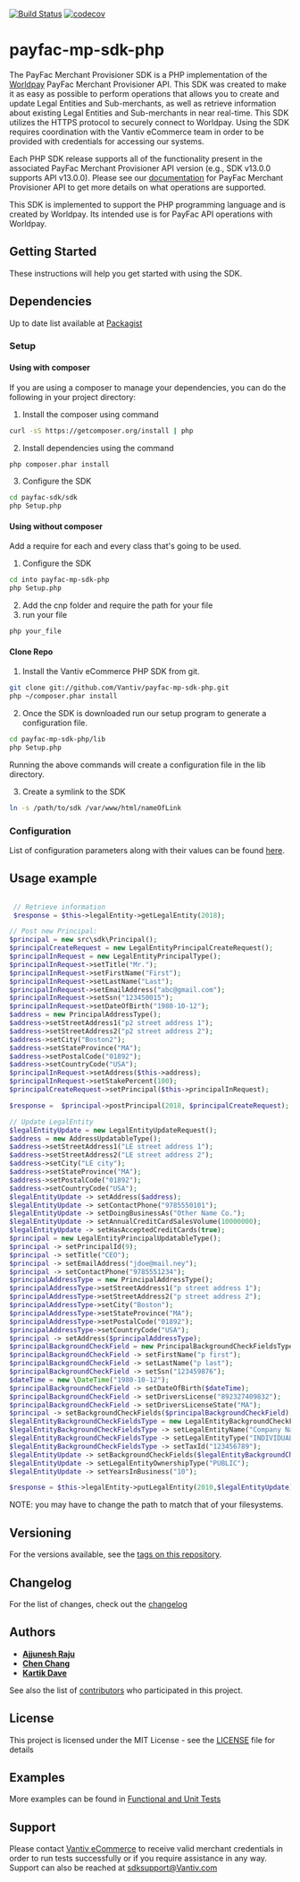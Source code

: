 [![Build Status](https://travis-ci.org/Vantiv/payfac-mp-sdk-php.svg?branch=13.x)](https://travis-ci.org/Vantiv/payfac-mp-sdk-php)
[![codecov](https://codecov.io/gh/Vantiv/payfac-mp-sdk-php/branch/13.x/graph/badge.svg)](https://codecov.io/gh/Vantiv/payfac-mp-sdk-php)


# payfac-mp-sdk-php

The PayFac Merchant Provisioner SDK is a PHP implementation of the [Worldpay](https://developer.vantiv.com/community/ecommerce) PayFac Merchant Provisioner API. This SDK was created to make it as easy as possible to perform operations that allows you to create and update Legal Entities and Sub-merchants, as well as retrieve information about existing Legal Entities and Sub-merchants in near real-time. This SDK utilizes the HTTPS protocol to securely connect to Worldpay. Using the SDK requires coordination with the Vantiv eCommerce team in order to be provided with credentials for accessing our systems.

Each PHP SDK release supports all of the functionality present in the associated PayFac Merchant Provisioner API version (e.g., SDK v13.0.0 supports API v13.0.0). Please see our [documentation](https://developer.vantiv.com/community/ecommerce/pages/documentation) for PayFac Merchant Provisioner API to get more details on what operations are supported.

This SDK is implemented to support the PHP programming language and is created by Worldpay. Its intended use is for PayFac API operations with Worldpay.

## Getting Started

These instructions will help you get started with using the SDK.


## Dependencies
Up to date list available at [Packagist](https://packagist.org/packages/vantiv/payfac-sdk)


### Setup

#### Using with composer

If you are using a composer to manage your dependencies, you can do the following in your project directory:

1. Install the composer using command

```bash
curl -sS https://getcomposer.org/install | php
```

2. Install dependencies using the command
```bash
php composer.phar install
```

3. Configure the SDK
```bash
cd payfac-sdk/sdk
php Setup.php
```


#### Using without composer

Add a require for each and every class that's going to be used.

1. Configure the SDK
```bash
cd into payfac-mp-sdk-php
php Setup.php
```

2. Add the cnp folder and require the path for your file
3. run your file 
```bash
php your_file
```


#### Clone Repo

1. Install the Vantiv eCommerce PHP SDK from git. 

```bash
git clone git://github.com/Vantiv/payfac-mp-sdk-php.git
php ~/composer.phar install
```


2. Once the SDK is downloaded run our setup program to generate a configuration file.

```bash
cd payfac-mp-sdk-php/lib
php Setup.php
```

Running the above commands will create a configuration file in the lib directory. 


3. Create a symlink to the SDK

```bash
ln -s /path/to/sdk /var/www/html/nameOfLink
```

### Configuration
List of configuration parameters along with their values can be found [here](https://gist.github.com/VantivSDK/8b7dd606230ec65b36eba457df4443de).

## Usage example

```php

 // Retrieve information
 $response = $this->legalEntity->getLegalEntity(2018);

// Post new Principal:
$principal = new src\sdk\Principal();
$principalCreateRequest = new LegalEntityPrincipalCreateRequest();
$principalInRequest = new LegalEntityPrincipalType();
$principalInRequest->setTitle("Mr.");
$principalInRequest->setFirstName("First");
$principalInRequest->setLastName("Last");
$principalInRequest->setEmailAddress("abc@gmail.com");
$principalInRequest->setSsn("123450015");
$principalInRequest->setDateOfBirth("1980-10-12");
$address = new PrincipalAddressType();
$address->setStreetAddress1("p2 street address 1");
$address->setStreetAddress2("p2 street address 2");
$address->setCity("Boston2");
$address->setStateProvince("MA");
$address->setPostalCode("01892");
$address->setCountryCode("USA");
$principalInRequest->setAddress($this->address);
$principalInRequest->setStakePercent(100);
$principalCreateRequest->setPrincipal($this->principalInRequest);

$response =  $principal->postPrincipal(2018, $principalCreateRequest);

// Update LegalEntity
$legalEntityUpdate = new LegalEntityUpdateRequest();
$address = new AddressUpdatableType();
$address->setStreetAddress1("LE street address 1");
$address->setStreetAddress2("LE street address 2");
$address->setCity("LE city");
$address->setStateProvince("MA");
$address->setPostalCode("01892");
$address->setCountryCode("USA");
$legalEntityUpdate -> setAddress($address);
$legalEntityUpdate -> setContactPhone("9785550101");
$legalEntityUpdate -> setDoingBusinessAs("Other Name Co.");
$legalEntityUpdate -> setAnnualCreditCardSalesVolume(10000000);
$legalEntityUpdate -> setHasAcceptedCreditCards(true);
$principal = new LegalEntityPrincipalUpdatableType();
$principal -> setPrincipalId(9);
$principal -> setTitle("CEO");
$principal -> setEmailAddress("jdoe@mail.ney");
$principal -> setContactPhone("9785551234");
$principalAddressType = new PrincipalAddressType();
$principalAddressType->setStreetAddress1("p street address 1");
$principalAddressType->setStreetAddress2("p street address 2");
$principalAddressType->setCity("Boston");
$principalAddressType->setStateProvince("MA");
$principalAddressType->setPostalCode("01892");
$principalAddressType->setCountryCode("USA");
$principal -> setAddress($principalAddressType);
$principalBackgroundCheckField = new PrincipalBackgroundCheckFieldsType();
$principalBackgroundCheckField -> setFirstName("p first");
$principalBackgroundCheckField -> setLastName("p last");
$principalBackgroundCheckField -> setSsn("123459876");
$dateTime = new \DateTime("1980-10-12");
$principalBackgroundCheckField -> setDateOfBirth($dateTime);
$principalBackgroundCheckField -> setDriversLicense("892327409832");
$principalBackgroundCheckField -> setDriversLicenseState("MA");
$principal -> setBackgroundCheckFields($principalBackgroundCheckField);
$legalEntityBackgroundCheckFieldsType = new LegalEntityBackgroundCheckFieldsType();
$legalEntityBackgroundCheckFieldsType -> setLegalEntityName("Company Name");
$legalEntityBackgroundCheckFieldsType -> setLegalEntityType("INDIVIDUAL_SOLE_PROPRIETORSHIP");
$legalEntityBackgroundCheckFieldsType -> setTaxId("123456789");
$legalEntityUpdate -> setBackgroundCheckFields($legalEntityBackgroundCheckFieldsType);
$legalEntityUpdate -> setLegalEntityOwnershipType("PUBLIC");
$legalEntityUpdate -> setYearsInBusiness("10");

$response = $this->legalEntity->putLegalEntity(2010,$legalEntityUpdate);

```

NOTE: you may have to change the path to match that of your filesystems.  

## Versioning
For the versions available, see the [tags on this repository](https://github.com/vantiv/payfac-mp-sdk-java/tags). 

## Changelog
For the list of changes, check out the [changelog](https://github.com/Vantiv/payfac-mp-sdk-java/blob/13.x/CHANGELOG.md)

## Authors

* [**Ajjunesh Raju**](https://github.com/Ajjunesh)
* [**Chen Chang**](https://github.com/cc6980312)
* [**Kartik Dave**](https://github.com/davekartik24)

See also the list of [contributors](https://github.com/vantiv/payfac-mp-sdk-java/contributors) who participated in this project.

## License
This project is licensed under the MIT License - see the [LICENSE](https://github.com/Vantiv/payfac-mp-sdk-java/blob/13.x/LICENSE.md) file for details

## Examples
More examples can be found in [Functional and Unit Tests](https://github.com/Vantiv/payfac-mp-sdk-php/tree/master/src/test/functional)

## Support
Please contact [Vantiv eCommerce](https://developer.vantiv.com/community/ecommerce) to receive valid merchant credentials in order to run tests successfully or if you require assistance in any way.  Support can also be reached at sdksupport@Vantiv.com
